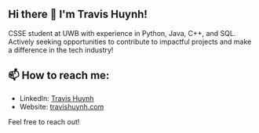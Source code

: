 ## Hi there 👋 I'm Travis Huynh!
CSSE student at UWB with experience in Python, Java, C++, and SQL. Actively seeking opportunities to contribute to impactful projects and make a difference in the tech industry!

## 📫 How to reach me:
- LinkedIn: [Travis Huynh](https://www.linkedin.com/in/travis-huynh-626973221/)
- Website: [travishuynh.com](https://travispersonalwebsite.netlify.app/)

Feel free to reach out!


<!--
**TravisHuynh32/TravisHuynh32** is a ✨ _special_ ✨ repository because its `README.md` (this file) appears on your GitHub profile.

Here are some ideas to get you started:

- 🔭 I’m currently working on ...
- 🌱 I’m currently learning ...
- 👯 I’m looking to collaborate on ...
- 🤔 I’m looking for help with ...
- 💬 Ask me about ...
- 📫 How to reach me: ...
- 😄 Pronouns: ...
- ⚡ Fun fact: ...
-->

